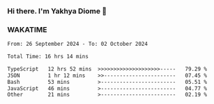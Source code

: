 ### Hi there. I'm Yakhya Diome 👋

### WAKATIME
<!--START_SECTION:waka-->

```txt
From: 26 September 2024 - To: 02 October 2024

Total Time: 16 hrs 14 mins

TypeScript   12 hrs 52 mins  >>>>>>>>>>>>>>>>>>>>-----   79.29 %
JSON         1 hr 12 mins    >>-----------------------   07.45 %
Bash         53 mins         >------------------------   05.51 %
JavaScript   46 mins         >------------------------   04.77 %
Other        21 mins         >------------------------   02.19 %
```

<!--END_SECTION:waka-->
